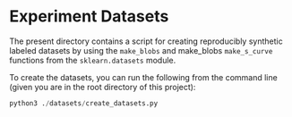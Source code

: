 # Experiment Datasets
The present directory contains a script for creating reproducibly synthetic labeled datasets by using the `make_blobs` and make_blobs `make_s_curve` functions from the  `sklearn.datasets` module.

To create the datasets, you can run the following from the command line (given you are in the root directory of this project):
```python
python3 ./datasets/create_datasets.py
```